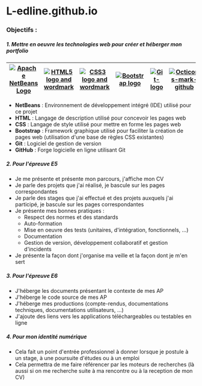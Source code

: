 # L-edline.github.io
### Objectifs : 
##### 1. Mettre en oeuvre les technologies web pour créer et héberger mon portfolio

| [![Apache NetBeans Logo](https://upload.wikimedia.org/wikipedia/commons/thumb/9/98/Apache_NetBeans_Logo.svg/64px-Apache_NetBeans_Logo.svg.png)](https://commons.wikimedia.org/wiki/File:Apache_NetBeans_Logo.svg "Apache NetBeans [Apache License 2.0 (http://www.apache.org/licenses/LICENSE-2.0)], via Wikimedia Commons") | [![HTML5 logo and wordmark](https://upload.wikimedia.org/wikipedia/commons/thumb/6/61/HTML5_logo_and_wordmark.svg/64px-HTML5_logo_and_wordmark.svg.png)](https://commons.wikimedia.org/wiki/File:HTML5_logo_and_wordmark.svg "W3C [CC BY 3.0 (https://creativecommons.org/licenses/by/3.0)], via Wikimedia Commons") | [![CSS3 logo and wordmark](https://upload.wikimedia.org/wikipedia/commons/thumb/d/d5/CSS3_logo_and_wordmark.svg/46px-CSS3_logo_and_wordmark.svg.png)](https://commons.wikimedia.org/wiki/File:CSS3_logo_and_wordmark.svg "Rudloff [CC BY 3.0 (https://creativecommons.org/licenses/by/3.0)], via Wikimedia Commons") | [![Bootstrap logo](https://upload.wikimedia.org/wikipedia/commons/thumb/b/b2/Bootstrap_logo.svg/64px-Bootstrap_logo.svg.png)](https://commons.wikimedia.org/wiki/File:Boostrap_logo.svg "Bootstrap [Public domain], via Wikimedia Commons") | [![Git-logo](https://upload.wikimedia.org/wikipedia/commons/thumb/e/e0/Git-logo.svg/128px-Git-logo.svg.png)](https://commons.wikimedia.org/wiki/File:Git-logo.svg "Jason Long [CC BY 3.0 (https://creativecommons.org/licenses/by/3.0)], via Wikimedia Commons") | [![Octicons-mark-github](https://upload.wikimedia.org/wikipedia/commons/thumb/9/91/Octicons-mark-github.svg/64px-Octicons-mark-github.svg.png)](https://commons.wikimedia.org/wiki/File:Octicons-mark-github.svg "GitHub [MIT (http://opensource.org/licenses/mit-license.php)], via Wikimedia Commons") |
| ----- | ----- | ----- | ----- | ----- | ----- |

  - **NetBeans** :  Environnement de développement intégré (IDE) utilisé pour ce projet
  - **HTML** : Langage de description utilisé pour concevoir les pages web
  - **CSS** : Langage de style utilisé pour mettre en forme les pages web
  - **Bootstrap** : Framework graphique utilisé pour faciliter la création de pages web (utilisation d'une base de règles CSS existantes)
  - **Git** : Logiciel de gestion de version
  - **GitHub** : Forge logicielle en ligne utilisant Git

##### 2. Pour l'épreuve E5

 - Je me présente et présente mon parcours, j'affiche mon CV
 - Je parle des projets que j'ai réalisé, je bascule sur les pages correspondantes
 - Je parle des stages que j'ai effectué et des projets auxquels j'ai participé, je bascule sur les pages correspondantes
 - Je présente mes bonnes pratiques : 
    - Respect des normes et des standards
    - Auto-formation
    - Mise en oeuvre des tests (unitaires, d'intégration, fonctionnels, ...)
    - Documentation
    - Gestion de version, développement collaboratif et gestion d'incidents
 - Je présente la façon dont j'organise ma veille et la façon dont je m'en sert

##### 3. Pour l'épreuve E6

 - J'héberge les documents présentant le contexte de mes AP
 - J'héberge le code source de mes AP
 - J'héberge mes productions (compte-rendus, documentations techniques, documentations utilisateurs, ...)
 - J'ajoute des liens vers les applications téléchargeables ou testables en ligne

##### 4. Pour mon identité numérique

 - Cela fait un point d'entrée professionnel à donner lorsque je postule à un stage, à une poursuite d'études ou à un emploi
 - Cela permettra de me faire référencer par les moteurs de recherches (là aussi si on me recherche suite à ma rencontre ou à la reception de mon CV)
